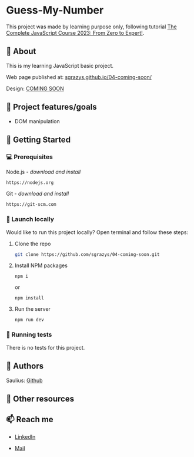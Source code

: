 # Guess-My-Number

This project was made by learning purpose only, following tutorial [The Complete JavaScript Course 2023: From Zero to Expert!](https://www.udemy.com/course/the-complete-javascript-course/).


## 🌟 About

This is my learning JavaScript basic project.

Web page published at: [sgrazys.github.io/04-coming-soon/](sgrazys.github.io/04-coming-soon/)

Design: [COMING SOON](./img/design.png)

## 🎯 Project features/goals

- DOM manipulation 

## 🧰 Getting Started

### 💻 Prerequisites

Node.js - _download and install_

```
https://nodejs.org
```

Git - _download and install_

```
https://git-scm.com
```

### 🚀 Launch locally

Would like to run this project locally? Open terminal and follow these steps:

1. Clone the repo
    ```sh
    git clone https://github.com/sgrazys/04-coming-soon.git
    ```
2. Install NPM packages
    ```
    npm i
    ```
    or
    ```
    npm install
    ```
3. Run the server
    ```
    npm run dev
    ```

### 🧪 Running tests

There is no tests for this project.

## 🥸 Authors

Saulius: [Github](https://github.com/sgrazys)

## 🔗 Other resources


## 📫 Reach me
- [LinkedIn](https://www.linkedin.com/in/saulius-grazys/)

- [Mail](mailto:s.grazys@gmail.com)
